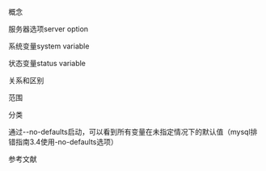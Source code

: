 概念

服务器选项server option

系统变量system variable

状态变量status variable

关系和区别

范围

分类

通过--no-defaults启动，可以看到所有变量在未指定情况下的默认值（mysql排错指南3.4使用-no-defaults选项）

参考文献

